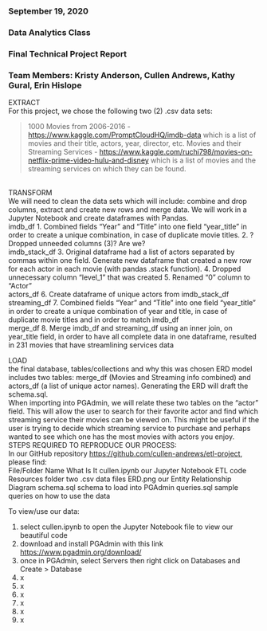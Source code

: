 ### September 19, 2020
### Data Analytics Class
### Final Technical Project Report
### Team Members: Kristy Anderson, Cullen Andrews, Kathy Gural, Erin Hislope


EXTRACT
<br>
For this project, we chose the following two (2) .csv data sets:
>	1000 Movies from 2006-2016 - https://www.kaggle.com/PromptCloudHQ/imdb-data which is a list of movies and their title, actors, year, director, etc.
>	Movies and their Streaming Services - https://www.kaggle.com/ruchi798/movies-on-netflix-prime-video-hulu-and-disney which is a list of movies and the streaming services on which they can be found.
<br>
TRANSFORM
<br>
We will need to clean the data sets which will include: combine and drop columns, extract and create new rows and merge data. We will work in a Jupyter Notebook and create dataframes with Pandas.
<br>
imdb_df
1.	Combined fields “Year” and “Title” into one field “year_title” in order to create a unique combination, in case of duplicate movie titles.
2.	?Dropped unneeded columns (3)? Are we?
<br>
imdb_stack_df
3.	Original dataframe had a list of actors separated by commas within one field. Generate new dataframe that created a new row for each actor in each movie (with pandas .stack function).
4.	Dropped unnecessary column “level_1” that was created
5.	Renamed “0” column to “Actor”
<br>
actors_df
6.	Create dataframe of unique actors from imdb_stack_df
<br>
streaming_df
7.	Combined fields “Year” and “Title” into one field “year_title” in order to create a unique combination of year and title, in case of duplicate movie titles and in order to match imdb_df
<br>
merge_df
8.	Merge imdb_df and streaming_df using an inner join, on year_title field, in order to have all complete data in one dataframe, resulted in 231 movies that have streamlining services data

LOAD
<br>
the final database, tables/collections and why this was chosen
ERD model includes two tables: merge_df (Movies and Streaming info combined) and actors_df (a list of unique actor names).
Generating the ERD will draft the schema.sql.
<br>
When importing into PGAdmin, we will relate these two tables on the “actor” field. This will allow the user to search for their favorite actor and find which streaming service their movies can be viewed on. This might be useful if the user is trying to decide which streaming service to purchase and perhaps wanted to see which one has the most movies with actors you enjoy.
<br>
STEPS REQUIRED TO REPRODUCE OUR PROCESS:
<br>
In our GitHub repository https://github.com/cullen-andrews/etl-project, please find:
<br>
File/Folder Name	What Is It
cullen.ipynb        our Jupyter Notebook ETL code
Resources folder	two .csv data files
ERD.png             our Entity Relationship Diagram
schema.sql          schema to load into PGAdmin
queries.sql         sample queries on how to use the data
	
	
	


To view/use our data:
1.	select cullen.ipynb to open the Jupyter Notebook file to view our beautiful code
2.	download and install PGAdmin with this link https://www.pgadmin.org/download/
3.	once in PGAdmin, select Servers then right click on Databases and Create > Database
4.	x
5.	x
6.	x
7.	x
8.	x
9.	x